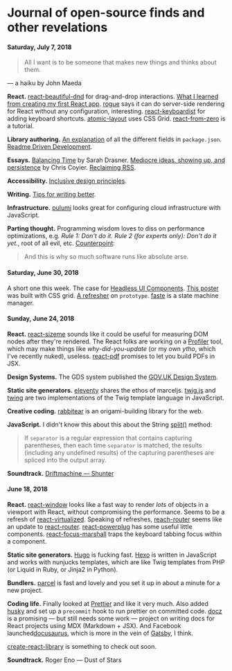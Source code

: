 # Journal of open-source finds and other revelations

#### Saturday, July 7, 2018

> All I want is to be someone that makes new things and thinks about them. 

— a haiku by John Maeda

__React.__ [react-beautiful-dnd](https://github.com/atlassian/react-beautiful-dnd) for drag-and-drop interactions. [What I learned from creating my first React app](https://medium.freecodecamp.org/lessons-learned-from-my-first-react-app-3c4ebb740399). [rogue](https://github.com/alidcastano/rogue) says it can do server-side rendering for React without any configuration, interesting. [react-keyboardist](https://github.com/soska/react-keyboardist) for adding keyboard shortcuts. [atomic-layout](https://github.com/kettanaito/atomic-layout) uses CSS Grid. [react-from-zero](https://github.com/kay-is/react-from-zero) is a tutorial.

__Library authoring.__ [An explanation](https://github.com/stereobooster/package.json) of all the different fields in `package.json`. [Readme Driven Development](http://tom.preston-werner.com/2010/08/23/readme-driven-development.html).

__Essays.__ [Balancing Time](https://css-tricks.com/balancing-time/) by Sarah Drasner. [Mediocre ideas, showing up, and persistence](https://chriscoyier.net/2013/10/18/mediocre-ideas-showing-up-and-persistence/) by Chris Coyier. [Reclaiming RSS](https://ar.al/2018/06/29/reclaiming-rss/).

__Accessibility.__ [Inclusive design principles](https://inclusivedesignprinciples.org/).

__Writing.__ [Tips for writing better](https://medium.com/@jesseddy/tips-for-designers-to-become-better-copywriters-from-the-experts-part-1-cbd3720cbd88).

__Infrastructure.__ [pulumi](https://www.pulumi.com/) looks great for configuring cloud infrastructure with JavaScript.

__Parting thought.__ Programming wisdom loves to diss on performance optimizations, e.g. _Rule 1: Don't do it. Rule 2 (for experts only): Don't do it yet._, root of all evil, etc. [Counterpoint](https://twitter.com/SpliterCBb/status/1011953882992431104):

> And this is why so much software runs like absolute arse.

#### Saturday, June 30, 2018

A short one this week. The case for [Headless UI Components](https://www.merrickchristensen.com/articles/headless-user-interface-components/). [This poster](https://codepen.io/adamclaxon/full/xzzxaE/) was built with CSS grid. [A refresher](https://frontendian.co/prototype) on `prototype`. [faste](https://github.com/theKashey/faste) is a state machine manager.

#### Sunday, June 24, 2018

__React.__ [react-sizeme](https://github.com/ctrlplusb/react-sizeme) sounds like it could be useful for measuring DOM nodes after they're rendered. The React folks are working on a [Profiler](https://twitter.com/brian_d_vaughn/status/1009977215176491008) tool, which may make things like _why-did-you-update_ (or my own _ytho_, which I've recently nuked), useless. [react-pdf](https://github.com/diegomura/react-pdf) promises to let you build PDFs in JSX.

__Design Systems.__ The GDS system published the [GOV.UK Design System](https://design-system.service.gov.uk/).

__Static site generators.__ [eleventy](https://github.com/11ty/eleventy) shares the ethos of marceljs. [twig.js](https://github.com/twigjs/twig.js) and [twing](https://github.com/ericmorand/twing) are two implementations of the Twig template language in JavaScript.

__Creative coding.__ [rabbitear](https://rabbitear.org/) is an origami-building library for the web.

__JavaScript.__ I didn't know this about this about the String [split()](https://developer.mozilla.org/en-US/docs/Web/JavaScript/Reference/Global_Objects/String/split) method:

> If `separator` is a regular expression that contains capturing parentheses, then each time `separator` is matched, the results (including any undefined results) of the capturing parentheses are spliced into the output array.

__Soundtrack.__ [Driftmachine — Shunter](https://umorrex.bandcamp.com/album/shunter)

#### June 18, 2018

__React.__ [react-window](https://github.com/bvaughn/react-window) looks like a fast way to render _lots_ of objects in a viewport with React, without compromising the performance. Seems to be a refresh of [react-virtualized](https://github.com/bvaughn/react-virtualized). Speaking of refreshes, [reach-router](https://github.com/reach/router) seems like an update to [react-router](https://github.com/ReactTraining/react-router). [react-powerplug](https://github.com/renatorib/react-powerplug) has some useful little components. [react-focus-marshall](https://github.com/jossmac/react-focus-marshal) traps the keyboard tabbing focus within a component.

__Static site generators.__ [Hugo](http://gohugo.io/) is fucking fast. [Hexo](https://github.com/hexojs/hexo) is written in JavaScript and works with nunjucks templates, which are like Twig templates from PHP (or Liquid in Ruby, or Jinja2 in Python).

__Bundlers.__ [parcel](https://github.com/parcel-bundler/parcel) is fast and lovely and you set it up in about a minute for a new project. 

__Coding life.__ Finally looked at [Prettier](https://prettier.io/) and like it very much. Also added [husky](https://github.com/typicode/husky) and set up a `precommit` hook to run prettier on committed code. [docz](https://github.com/pedronauck/docz) is a promising — but still needs some work — project on writing docs for React projects using MDX (Markdown + JSX). And Facebook launched[docusaurus](https://docusaurus.io/), which is more in the vein of [Gatsby](http://gatsbyjs.org/), I think.

[create-react-library](https://github.com/transitive-bullshit/create-react-library) is something to check out soon.

__Soundtrack.__ Roger Eno — Dust of Stars
